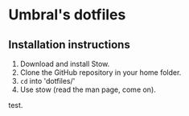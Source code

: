 # Umbral's dotfiles

## Installation instructions
1. Download and install Stow.
2. Clone the GitHub repository in your home folder.
3. `cd` into 'dotfiles/'
4. Use stow (read the man page, come on).

test.
